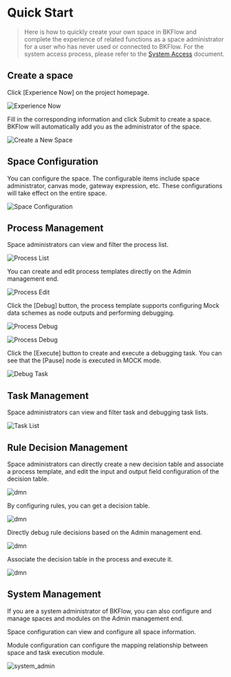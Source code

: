 # Quick Start

> Here is how to quickly create your own space in BKFlow and complete the experience of related functions as a space administrator for a user who has never used or connected to BKFlow. For the system access process, please refer to the [System Access](../SystemAccess/system_access.md) document.

## Create a space

Click [Experience Now] on the project homepage.

![Experience Now](assets/homepage.png)

Fill in the corresponding information and click Submit to create a space. BKFlow will automatically add you as the administrator of the space.

![Create a New Space](assets/space_create.png)

## Space Configuration

You can configure the space. The configurable items include space administrator, canvas mode, gateway expression, etc. These configurations will take effect on the entire space.

![Space Configuration](assets/space_config.png)

## Process Management

Space administrators can view and filter the process list.

![Process List](assets/template_list.png)

You can create and edit process templates directly on the Admin management end.

![Process Edit](assets/template_edit.png)

Click the [Debug] button, the process template supports configuring Mock data schemes as node outputs and performing debugging.

![Process Debug](assets/debug_mock.png)

![Process Debug](assets/mock_params.png)

Click the [Execute] button to create and execute a debugging task. You can see that the [Pause] node is executed in MOCK mode.

![Debug Task](assets/mock_task.png)

## Task Management

Space administrators can view and filter task and debugging task lists.

![Task List](assets/task_list.png)

## Rule Decision Management

Space administrators can directly create a new decision table and associate a process template, and edit the input and output field configuration of the decision table.

![dmn](assets/dmn_field.png)

By configuring rules, you can get a decision table.

![dmn](assets/dmn_detail.png)

Directly debug rule decisions based on the Admin management end.

![dmn](assets/dmn_debug.png)

Associate the decision table in the process and execute it.

![dmn](assets/dmn_in_template.png)

## System Management

If you are a system administrator of BKFlow, you can also configure and manage spaces and modules on the Admin management end.

Space configuration can view and configure all space information.

Module configuration can configure the mapping relationship between space and task execution module.

![system_admin](assets/system_admin.png)